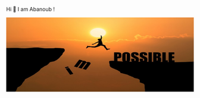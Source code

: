 <p font-size="20px" >Hi 👋 I am Abanoub !</p>
<img width="100%" height="200px" align="center" src="https://raw.githubusercontent.com/AbanoubBoules/AbanoubBoules/main/man-jumping-impossible-possible-cliff-sunset-background-business-concept-idea_1323-266.jpg">

